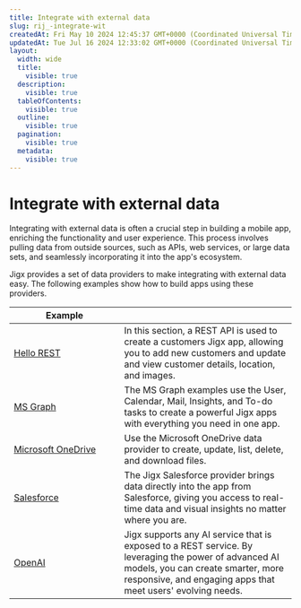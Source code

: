 ```yaml
---
title: Integrate with external data
slug: rij_-integrate-wit
createdAt: Fri May 10 2024 12:45:37 GMT+0000 (Coordinated Universal Time)
updatedAt: Tue Jul 16 2024 12:33:02 GMT+0000 (Coordinated Universal Time)
layout:
  width: wide
  title:
    visible: true
  description:
    visible: true
  tableOfContents:
    visible: true
  outline:
    visible: true
  pagination:
    visible: true
  metadata:
    visible: true
---
```


# Integrate with external data

Integrating with external data is often a crucial step in building a mobile app, enriching the functionality and user experience. This process involves pulling data from outside sources, such as APIs, web services, or large data sets, and seamlessly incorporating it into the app's ecosystem.

Jigx provides a set of data providers to make integrating with external data easy. The following examples show how to build apps using these providers.

<table><thead><tr><th width="180.91796875">Example</th><th></th></tr></thead><tbody><tr><td><a href="https://docs.jigx.com/examples/create-an-app-using-rest-apis">Hello REST</a></td><td>In this section, a REST API is used to create a customers Jigx app, allowing you to add new customers and update and view customer details, location, and images.</td></tr><tr><td><a href="https://docs.jigx.com/examples/ms-graph">MS Graph</a></td><td>The MS Graph examples use the User, Calendar, Mail, Insights, and To-do tasks to create a powerful Jigx apps with everything you need in one app.</td></tr><tr><td><a href="https://docs.jigx.com/examples/microsoft-onedrive">Microsoft OneDrive</a></td><td>Use the Microsoft OneDrive data provider to create, update, list, delete, and download files.</td></tr><tr><td><a href="https://docs.jigx.com/examples/salesforce">Salesforce</a></td><td>The Jigx Salesforce provider brings data directly into the app from Salesforce, giving you access to real-time data and visual insights no matter where you are.</td></tr><tr><td><a href="https://docs.jigx.com/examples/openai-integration">OpenAI</a></td><td>Jigx supports any AI service that is exposed to a REST service. By leveraging the power of advanced AI models, you can create smarter, more responsive, and engaging apps that meet users' evolving needs.</td></tr></tbody></table>

